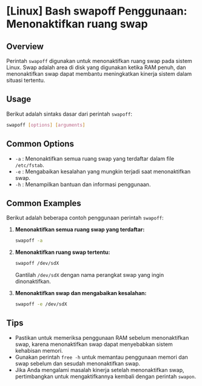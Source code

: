 # [Linux] Bash swapoff Penggunaan: Menonaktifkan ruang swap

## Overview
Perintah `swapoff` digunakan untuk menonaktifkan ruang swap pada sistem Linux. Swap adalah area di disk yang digunakan ketika RAM penuh, dan menonaktifkan swap dapat membantu meningkatkan kinerja sistem dalam situasi tertentu.

## Usage
Berikut adalah sintaks dasar dari perintah `swapoff`:

```bash
swapoff [options] [arguments]
```

## Common Options
- `-a` : Menonaktifkan semua ruang swap yang terdaftar dalam file `/etc/fstab`.
- `-e` : Mengabaikan kesalahan yang mungkin terjadi saat menonaktifkan swap.
- `-h` : Menampilkan bantuan dan informasi penggunaan.

## Common Examples
Berikut adalah beberapa contoh penggunaan perintah `swapoff`:

1. **Menonaktifkan semua ruang swap yang terdaftar:**
   ```bash
   swapoff -a
   ```

2. **Menonaktifkan ruang swap tertentu:**
   ```bash
   swapoff /dev/sdX
   ```
   Gantilah `/dev/sdX` dengan nama perangkat swap yang ingin dinonaktifkan.

3. **Menonaktifkan swap dan mengabaikan kesalahan:**
   ```bash
   swapoff -e /dev/sdX
   ```

## Tips
- Pastikan untuk memeriksa penggunaan RAM sebelum menonaktifkan swap, karena menonaktifkan swap dapat menyebabkan sistem kehabisan memori.
- Gunakan perintah `free -h` untuk memantau penggunaan memori dan swap sebelum dan sesudah menonaktifkan swap.
- Jika Anda mengalami masalah kinerja setelah menonaktifkan swap, pertimbangkan untuk mengaktifkannya kembali dengan perintah `swapon`.